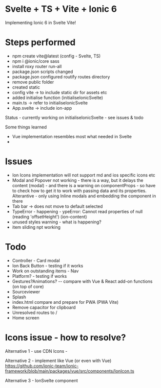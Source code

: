 # Svelte + TS + Vite + Ionic 6
Implementing Ionic 6 in Svelte Vite!

# Steps performed
- npm create vite@latest (config - Svelte, TS)
- npm i @ionic/core  sass
- install roxy router run-all
- package.json scripts changed
- package.json configured routify routes directory
- remove public folder
- created static
- config vite -> to include static dir for assets etc
- added initialise function (initialiseIonicSvelte)
- main.ts -> refer to initialiseIonicSvelte
- App.svelte -> include ion-app 

Status - currently working on initialiseIonicSvelte - see issues & todo

Some things learned
- Vue implementation resembles most what needed in Svelte
- 

# Issues
- Ion Icons implementation will not support md and ios specific icons etc
- Modal and Popover not working - there is a way, but it delays the content (modal) - and there is a warning on componentProps - so have to check how to get it to work with passing data and its properties. Alterantive - only using Inline modals and embedding the component in there
- Tab bar -> does not move to default selected
- TypeError - happening - ypeError: Cannot read properties of null (reading 'offsetHeight') (ion-content)
- unused styles warning - what is happening?
- item sliding npt working


# Todo
- Controller - Card modal
- Ion Back Button - testing if it works
- Work on outstanding items - Nav
- Platform? - testing if works
- Gestures?Animations?
-- compare with Vue & React add-on functions (on top of core)
- Sourceviewer
- Splash
- index.html compare and prepare for PWA (PWA Vite)
- Remove capacitor for clipboard
- Unresolved routes to /
- Home screen

# Icons issue - how to resolve?

Alternative 1 - use CDN
Icons - <script src="https://unpkg.com/ionicons@5.0.0/dist/ionicons.js"></script>

Alternative 2 - implement like Vue (or even with Vue)
https://github.com/ionic-team/ionic-framework/blob/main/packages/vue/src/components/IonIcon.ts

Alternative 3 - IonSvelte component